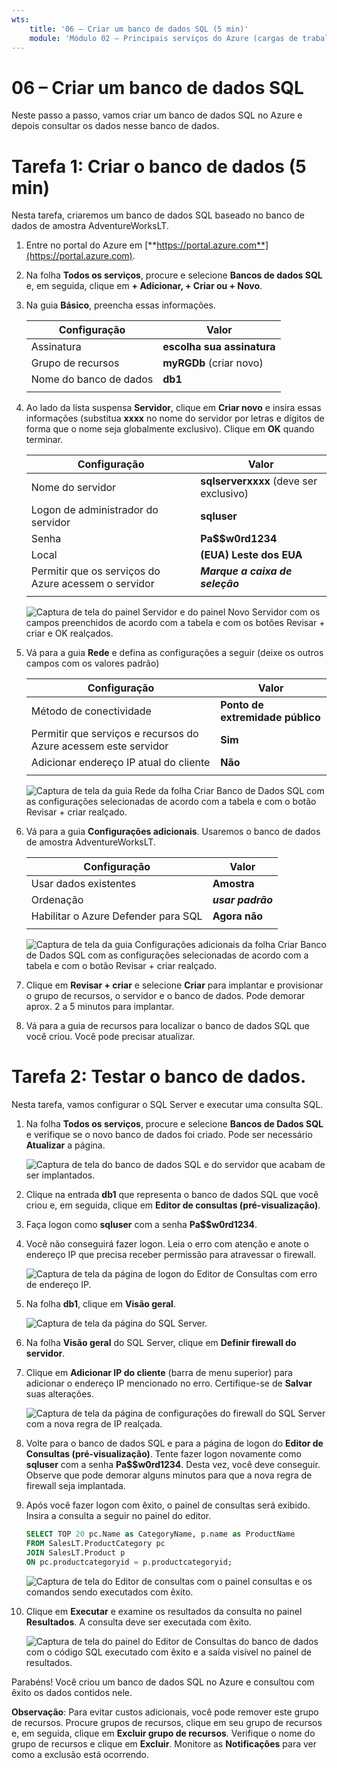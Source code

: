 ```yaml
---
wts:
    title: '06 – Criar um banco de dados SQL (5 min)'
    module: 'Módulo 02 – Principais serviços do Azure (cargas de trabalho)'
---
```


# 06 – Criar um banco de dados SQL

Neste passo a passo, vamos criar um banco de dados SQL no Azure e depois consultar os dados nesse banco de dados.

# Tarefa 1: Criar o banco de dados (5 min)

Nesta tarefa, criaremos um banco de dados SQL baseado no banco de dados de amostra AdventureWorksLT. 

1. Entre no portal do Azure em [**https://portal.azure.com**](https://portal.azure.com).

2. Na folha **Todos os serviços**, procure e selecione **Bancos de dados SQL** e, em seguida, clique em **+ Adicionar, + Criar ou + Novo**. 

3. Na guia **Básico**, preencha essas informações.  

    | Configuração | Valor | 
    | --- | --- |
    | Assinatura | **escolha sua assinatura** |
    | Grupo de recursos | **myRGDb** (criar novo) |
    | Nome do banco de dados| **db1** | 
    | | |

3. Ao lado da lista suspensa **Servidor**, clique em **Criar novo** e insira essas informações (substitua **xxxx** no nome do servidor por letras e dígitos de forma que o nome seja globalmente exclusivo). Clique em **OK** quando terminar.

    | Configuração | Valor | 
    | --- | --- |
    | Nome do servidor | **sqlserverxxxx** (deve ser exclusivo) | 
    | Logon de administrador do servidor | **sqluser** |
    | Senha | **Pa$$w0rd1234** |
    | Local | **(EUA) Leste dos EUA** |
    | Permitir que os serviços do Azure acessem o servidor| ***Marque a caixa de seleção*** |
    | | |

   ![Captura de tela do painel Servidor e do painel Novo Servidor com os campos preenchidos de acordo com a tabela e com os botões Revisar + criar e OK realçados.](../images/0501.png)

4. Vá para a guia **Rede** e defina as configurações a seguir (deixe os outros campos com os valores padrão) 

    | Configuração | Valor | 
    | --- | --- |
    | Método de conectividade | **Ponto de extremidade público** |    
    | Permitir que serviços e recursos do Azure acessem este servidor | **Sim** |
    | Adicionar endereço IP atual do cliente | **Não** |
    | | |
    
   ![Captura de tela da guia Rede da folha Criar Banco de Dados SQL com as configurações selecionadas de acordo com a tabela e com o botão Revisar + criar realçado.](../images/0501b.png)

5. Vá para a guia **Configurações adicionais**. Usaremos o banco de dados de amostra AdventureWorksLT.

    | Configuração | Valor | 
    | --- | --- |
    | Usar dados existentes | **Amostra** |
    | Ordenação | ***usar padrão*** |
    | Habilitar o Azure Defender para SQL | **Agora não** |
    | | |

    ![Captura de tela da guia Configurações adicionais da folha Criar Banco de Dados SQL com as configurações selecionadas de acordo com a tabela e com o botão Revisar + criar realçado.](../images/0501c.png)

6. Clique em **Revisar + criar** e selecione **Criar** para implantar e provisionar o grupo de recursos, o servidor e o banco de dados. Pode demorar aprox. 2 a 5 minutos para implantar.

7. Vá para a guia de recursos para localizar o banco de dados SQL que você criou. Você pode precisar atualizar.

# Tarefa 2: Testar o banco de dados.

Nesta tarefa, vamos configurar o SQL Server e executar uma consulta SQL. 

1. Na folha **Todos os serviços**, procure e selecione **Bancos de Dados SQL** e verifique se o novo banco de dados foi criado. Pode ser necessário **Atualizar** a página.

    ![Captura de tela do banco de dados SQL e do servidor que acabam de ser implantados.](../images/0502.png)

2. Clique na entrada **db1** que representa o banco de dados SQL que você criou e, em seguida, clique em **Editor de consultas (pré-visualização)**.

3. Faça logon como **sqluser** com a senha **Pa$$w0rd1234**.

4. Você não conseguirá fazer logon. Leia o erro com atenção e anote o endereço IP que precisa receber permissão para atravessar o firewall. 

    ![Captura de tela da página de logon do Editor de Consultas com erro de endereço IP.](../images/0503.png)

5. Na folha **db1**, clique em **Visão geral**. 

    ![Captura de tela da página do SQL Server.](../images/0504.png)

6. Na folha **Visão geral** do SQL Server, clique em **Definir firewall do servidor**.

7. Clique em **Adicionar IP do cliente** (barra de menu superior) para adicionar o endereço IP mencionado no erro. Certifique-se de **Salvar** suas alterações. 

    ![Captura de tela da página de configurações do firewall do SQL Server com a nova regra de IP realçada.](../images/0506.png)

8. Volte para o banco de dados SQL e para a página de logon do **Editor de Consultas (pré-visualização)**. Tente fazer logon novamente como **sqluser** com a senha **Pa$$w0rd1234**. Desta vez, você deve conseguir. Observe que pode demorar alguns minutos para que a nova regra de firewall seja implantada. 

9. Após você fazer logon com êxito, o painel de consultas será exibido. Insira a consulta a seguir no painel do editor.

    ```SQL
    SELECT TOP 20 pc.Name as CategoryName, p.name as ProductName
    FROM SalesLT.ProductCategory pc
    JOIN SalesLT.Product p
    ON pc.productcategoryid = p.productcategoryid;
    ```

    ![Captura de tela do Editor de consultas com o painel consultas e os comandos sendo executados com êxito.](../images/0507.png)

10. Clique em **Executar** e examine os resultados da consulta no painel **Resultados**. A consulta deve ser executada com êxito.

    ![Captura de tela do painel do Editor de Consultas do banco de dados com o código SQL executado com êxito e a saída visível no painel de resultados.](../images/0508.png)

Parabéns! Você criou um banco de dados SQL no Azure e consultou com êxito os dados contidos nele.

**Observação**: Para evitar custos adicionais, você pode remover este grupo de recursos. Procure grupos de recursos, clique em seu grupo de recursos e, em seguida, clique em **Excluir grupo de recursos**. Verifique o nome do grupo de recursos e clique em **Excluir**. Monitore as **Notificações** para ver como a exclusão está ocorrendo.
